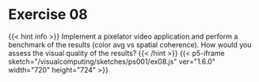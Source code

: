 # Exercise 08
{{< hint info >}}
Implement a pixelator video application and perform a benchmark of the results (color avg vs spatial coherence). How would you assess the visual quality of the results?
{{< /hint >}}
{{< p5-iframe sketch="/visualcomputing/sketches/ps001/ex08.js" ver="1.6.0" width="720" height="724" >}}

